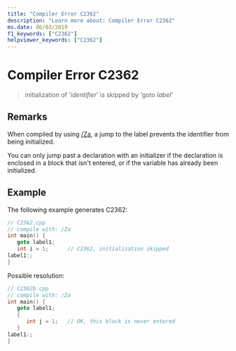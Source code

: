 ```yaml
---
title: "Compiler Error C2362"
description: "Learn more about: Compiler Error C2362"
ms.date: 06/03/2019
f1_keywords: ["C2362"]
helpviewer_keywords: ["C2362"]
---
```

# Compiler Error C2362

> initialization of '*identifier*' is skipped by 'goto *label*'

## Remarks

When compiled by using [/Za](../../build/reference/za-ze-disable-language-extensions.md), a jump to the label prevents the identifier from being initialized.

You can only jump past a declaration with an initializer if the declaration is enclosed in a block that isn't entered, or if the variable has already been initialized.

## Example

The following example generates C2362:

```cpp
// C2362.cpp
// compile with: /Za
int main() {
   goto label1;
   int i = 1;      // C2362, initialization skipped
label1:;
}
```

Possible resolution:

```cpp
// C2362b.cpp
// compile with: /Za
int main() {
   goto label1;
   {
      int j = 1;   // OK, this block is never entered
   }
label1:;
}
```
